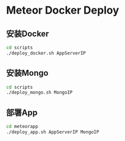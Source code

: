 # Meteor Docker Deploy


## 安装Docker

``` bash
cd scripts
./deploy_docker.sh AppServerIP
```

## 安装Mongo

``` bash
cd scripts
./deploy_mongo.sh MongoIP
```

## 部署App

``` bash
cd meteorapp
./deploy_app.sh AppServerIP MongoIP
```
